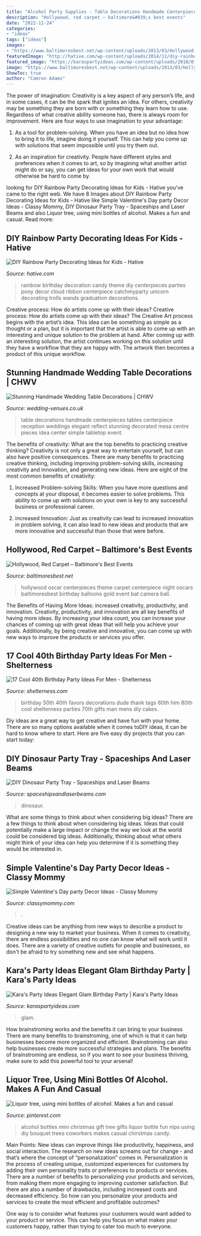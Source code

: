 ```yaml
---
title: "Alcohol Party Supplies - Table Decorations Handmade Centerpieces Tables Centerpiece Reception Weddings Elegant Reflect Stunning Decorated Mesa Centre Pieces Idea Center Simple Tabletop Event"
description: "Hollywood, red carpet – baltimore&#039;s best events"
date: "2022-11-24"
categories:
- "ideas"
tags: ["ideas"]
images:
- "https://www.baltimoresbest.net/wp-content/uploads/2013/03/Hollywood-45-Nevada-080306-1.jpg"
featuredImage: "http://hative.com/wp-content/uploads/2014/11/diy-rainbow-party-decorating-ideas/4-candy-decoration.jpg"
featured_image: "https://karaspartyideas.com/wp-content/uploads/2018/01/Elegant-Glam-Birthday-Party-via-Karas-Party-Ideas-KarasPartyIdeas.com6_-683x1024.jpg"
image: "https://www.baltimoresbest.net/wp-content/uploads/2013/03/Hollywood-45-Nevada-080306-1.jpg"
ShowToc: true
author: "Camron Adams"
---
```



The power of imagination:
Creativity is a key aspect of any person’s life, and in some cases, it can be the spark that ignites an idea. For others, creativity may be something they are born with or something they learn how to use. Regardless of what creative ability someone has, there is always room for improvement. Here are four ways to use imagination to your advantage: 
1. As a tool for problem-solving. When you have an idea but no idea how to bring it to life, imagine doing it yourself. This can help you come up with solutions that seem impossible until you try them out.

2. As an inspiration for creativity. People have different styles and preferences when it comes to art, so by imagining what another artist might do or say, you can get ideas for your own work that would otherwise be hard to come by.

	

		
looking for DIY Rainbow Party Decorating Ideas for Kids - Hative you've came to the right web. We have 8 Images about DIY Rainbow Party Decorating Ideas for Kids - Hative like Simple Valentine&#039;s Day party Decor Ideas - Classy Mommy, DIY Dinosaur Party Tray - Spaceships and Laser Beams and also Liquor tree, using mini bottles of alcohol. Makes a fun and casual. Read more:
		
    
## DIY Rainbow Party Decorating Ideas For Kids - Hative

<img loading=lazy src="http://hative.com/wp-content/uploads/2014/11/diy-rainbow-party-decorating-ideas/4-candy-decoration.jpg" onerror="this.onerror=null;this.src='https://tse4.mm.bing.net/th?id=OIP.GfTxgQhCKywEmuWykiSTCAHaLG&amp;pid=15.1';" alt="DIY Rainbow Party Decorating Ideas for Kids - Hative">

_Source: hative.com_

>rainbow birthday decoration candy theme diy centerpieces parties pony decor cloud ribbon centerpiece catchmyparty unicorn decorating trolls wands graduation decorations. 

	

Creative process: How do artists come up with their ideas?
Creative process: How do artists come up with their ideas?
The Creative Art process begins with the artist’s idea. This idea can be something as simple as a thought or a plan, but it is important that the artist is able to come up with an interesting and unique solution to the problem at hand. After coming up with an interesting solution, the artist continues working on this solution until they have a workflow that they are happy with. The artwork then becomes a product of this unique workflow.

    
## Stunning Handmade Wedding Table Decorations | CHWV

<img loading=lazy src="https://www.wedding-venues.co.uk/sites/default/files/Stunning-Handmade-Wedding-Table-Decorations-christianothstudio.jpg" onerror="this.onerror=null;this.src='https://tse2.mm.bing.net/th?id=OIP.GOl8iNzO-lneOYDDM6xG5AHaLK&amp;pid=15.1';" alt="Stunning Handmade Wedding Table Decorations | CHWV">

_Source: wedding-venues.co.uk_

>table decorations handmade centerpieces tables centerpiece reception weddings elegant reflect stunning decorated mesa centre pieces idea center simple tabletop event. 

	

The benefits of creativity: What are the top benefits to practicing creative thinking?
Creativity is not only a great way to entertain yourself, but can also have positive consequences. There are many benefits to practicing creative thinking, including improving problem-solving skills, increasing creativity and innovation, and generating new ideas. Here are eight of the most common benefits of creativity:
1. Increased Problem-solving Skills: When you have more questions and concepts at your disposal, it becomes easier to solve problems. This ability to come up with solutions on your own is key to any successful business or professional career.

2. increased Innovation: Just as creativity can lead to increased innovation in problem solving, it can also lead to new ideas and products that are more innovative and successful than those that were before.

    
## Hollywood, Red Carpet – Baltimore&#039;s Best Events

<img loading=lazy src="https://www.baltimoresbest.net/wp-content/uploads/2013/03/Hollywood-45-Nevada-080306-1.jpg" onerror="this.onerror=null;this.src='https://tse1.mm.bing.net/th?id=OIP.Ec0jWglAitrFUJ5e9kUFsAHaJ4&amp;pid=15.1';" alt="Hollywood, Red Carpet – Baltimore&#039;s Best Events">

_Source: baltimoresbest.net_

>hollywood oscar centerpieces theme carpet centerpiece night oscars baltimoresbest birthday balloons gold event bat camera ball. 

	

The Benefits of Having More Ideas: increased creativity, productivity, and innovation.
Creativity, productivity, and innovation are all key benefits of having more ideas. By increasing your idea count, you can increase your chances of coming up with great ideas that will help you achieve your goals. Additionally, by being creative and innovative, you can come up with new ways to improve the products or services you offer.

    
## 17 Cool 40th Birthday Party Ideas For Men - Shelterness

<img loading=lazy src="http://i.shelterness.com/2017/02/07-vintage-dude-thank-tags-for-party-favors.jpg" onerror="this.onerror=null;this.src='https://tse3.mm.bing.net/th?id=OIP.Ne2XOytjrLigGekK1BxSpwHaJ4&amp;pid=15.1';" alt="17 Cool 40th Birthday Party Ideas For Men - Shelterness">

_Source: shelterness.com_

>birthday 50th 40th favors decorations dude thank tags 60th him 80th cool shelterness parties 70th gifts man mens diy cakes. 

	

Diy ideas are a great way to get creative and have fun with your home. There are so many options available when it comes toDIY ideas, it can be hard to know where to start. Here are five easy diy projects that you can start today: 

    
## DIY Dinosaur Party Tray - Spaceships And Laser Beams

<img loading=lazy src="https://spaceshipsandlaserbeams.com/wp-content/uploads/2015/09/diy-dinosaur-party-ideas-tray-54.jpg" onerror="this.onerror=null;this.src='https://tse4.mm.bing.net/th?id=OIP.y598M2WpvLMPU1EZHjrcTgHaKl&amp;pid=15.1';" alt="DIY Dinosaur Party Tray - Spaceships and Laser Beams">

_Source: spaceshipsandlaserbeams.com_

>dinosaur. 

	

What are some things to think about when considering big ideas?
There are a few things to think about when considering big ideas. Ideas that could potentially make a large impact or change the way we look at the world could be considered big ideas. Additionally, thinking about what others might think of your idea can help you determine if it is something they would be interested in.

    
## Simple Valentine&#039;s Day Party Decor Ideas - Classy Mommy

<img loading=lazy src="https://classymommy.com/wp-content/uploads/2016/01/IMG_2815.jpg" onerror="this.onerror=null;this.src='https://tse4.mm.bing.net/th?id=OIP.LtKAxkPYelyN4zzuBBQokAHaJ4&amp;pid=15.1';" alt="Simple Valentine&#039;s Day party Decor Ideas - Classy Mommy">

_Source: classymommy.com_

>. 

	

Creative ideas can be anything from new ways to describe a product to designing a new way to market your business. When it comes to creativity, there are endless possibilities and no one can know what will work until it does. There are a variety of creative outlets for people and businesses, so don't be afraid to try something new and see what happens.

    
## Kara&#039;s Party Ideas Elegant Glam Birthday Party | Kara&#039;s Party Ideas

<img loading=lazy src="https://karaspartyideas.com/wp-content/uploads/2018/01/Elegant-Glam-Birthday-Party-via-Karas-Party-Ideas-KarasPartyIdeas.com6_-683x1024.jpg" onerror="this.onerror=null;this.src='https://tse3.mm.bing.net/th?id=OIP.hqDiu7odMaahwP5y1G_o-wHaLG&amp;pid=15.1';" alt="Kara&#039;s Party Ideas Elegant Glam Birthday Party | Kara&#039;s Party Ideas">

_Source: karaspartyideas.com_

>glam. 

	

How brainstroming works and the benefits it can bring to your business
There are many benefits to brainstroming, one of which is that it can help businesses become more organized and efficient. Brainstroming can also help businesses create more successful strategies and plans. The benefits of brainstroming are endless, so if you want to see your business thriving, make sure to add this powerful tool to your arsenal!

    
## Liquor Tree, Using Mini Bottles Of Alcohol. Makes A Fun And Casual

<img loading=lazy src="https://i.pinimg.com/736x/c6/33/1f/c6331f4afe2a1be8010332e349bd9637--mini-alcohol-bottles-mini-bottles.jpg" onerror="this.onerror=null;this.src='https://tse2.mm.bing.net/th?id=OIP.wGwrRbAWUOcXuo_2-zFQAgHaJ3&amp;pid=15.1';" alt="Liquor tree, using mini bottles of alcohol. Makes a fun and casual">

_Source: pinterest.com_

>alcohol bottles mini christmas gift tree gifts liquor bottle fun nips using diy bouquet trees coworkers makes casual chirstmas candy. 

	

Main Points: New ideas can improve things like productivity, happiness, and social interaction.
The research on new ideas screams out for change - and that’s where the concept of “personalization” comes in. Personalization is the process of creating unique, customized experiences for customers by adding their own personality traits or preferences to products or services.
There are a number of benefits to personalizing your products and services, from making them more engaging to improving customer satisfaction. But there are also a number of drawbacks, including increased costs and decreased efficiency. So how can you personalize your products and services to create the most efficient and profitable outcomes?

One way is to consider what features your customers would want added to your product or service. This can help you focus on what makes your customers happy, rather than trying to cater too much to everyone.

